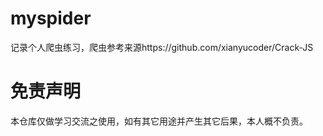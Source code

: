 # myspider
记录个人爬虫练习，爬虫参考来源https://github.com/xianyucoder/Crack-JS
# 免责声明
本仓库仅做学习交流之使用，如有其它用途并产生其它后果，本人概不负责。
